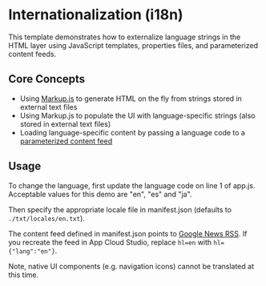 # Internationalization (i18n)

This template demonstrates how to externalize language strings in the HTML layer
using JavaScript templates, properties files, and parameterized content feeds.

## Core Concepts

* Using [Markup.js][1] to generate HTML on the fly from strings stored in external
text files
* Using Markup.js to populate the UI with language-specific strings (also stored
in external text files)
* Loading language-specific content by passing a language code to a 
[parameterized content feed][2]

## Usage

To change the language, first update the language code on line 1 of app.js. 
Acceptable values for this demo are "en", "es" and "ja".

Then specify the appropriate locale file in manifest.json (defaults to
`./txt/locales/en.txt`).

The content feed defined in manifest.json points to [Google News RSS][3]. If you
recreate the feed in App Cloud Studio, replace `hl=en` with `hl={"lang":"en"}`.

Note, native UI components (e.g. navigation icons) cannot be translated at this
time.

[1]: https://github.com/adammark/Markup.js
[2]: http://docs.brightcove.com/en/app-cloud/using-parameters-in-content-feed-urls
[3]: http://news.google.com/news?pz=1&cf=all&ned=us&hl=en&output=rss